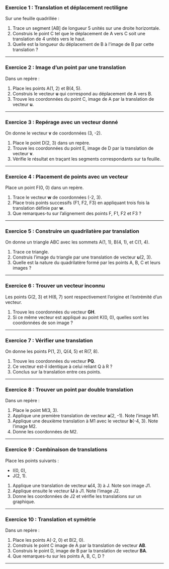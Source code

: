 
### **Exercice 1 : Translation et déplacement rectiligne**  
Sur une feuille quadrillée :  
1. Trace un segment [AB] de longueur 5 unités sur une droite horizontale.  
2. Construis le point C tel que le déplacement de A vers C soit une translation de 4 unités vers le haut.  
3. Quelle est la longueur du déplacement de B à l'image de B par cette translation ?  

---

### **Exercice 2 : Image d’un point par une translation**  
Dans un repère :  
1. Place les points A(1, 2) et B(4, 5).  
2. Construis le vecteur **u** qui correspond au déplacement de A vers B.  
3. Trouve les coordonnées du point C, image de A par la translation de vecteur **u**.  

---

### **Exercice 3 : Repérage avec un vecteur donné**  
On donne le vecteur **v** de coordonnées (3, -2).  
1. Place le point D(2, 3) dans un repère.  
2. Trouve les coordonnées du point E, image de D par la translation de vecteur **v**.  
3. Vérifie le résultat en traçant les segments correspondants sur ta feuille.  

---

### **Exercice 4 : Placement de points avec un vecteur**  
Place un point F(0, 0) dans un repère.  
1. Trace le vecteur **w** de coordonnées (-2, 3).  
2. Place trois points successifs (F1, F2, F3) en appliquant trois fois la translation définie par **w**.  
3. Que remarques-tu sur l’alignement des points F, F1, F2 et F3 ?  

---

### **Exercice 5 : Construire un quadrilatère par translation**  
On donne un triangle ABC avec les sommets A(1, 1), B(4, 1), et C(1, 4).  
1. Trace ce triangle.  
2. Construis l’image du triangle par une translation de vecteur **u**(2, 3).  
3. Quelle est la nature du quadrilatère formé par les points A, B, C et leurs images ?  

---

### **Exercice 6 : Trouver un vecteur inconnu**  
Les points G(2, 3) et H(6, 7) sont respectivement l’origine et l’extrémité d’un vecteur.  
1. Trouve les coordonnées du vecteur **GH**.  
2. Si ce même vecteur est appliqué au point K(0, 0), quelles sont les coordonnées de son image ?  

---

### **Exercice 7 : Vérifier une translation**  
On donne les points P(1, 2), Q(4, 5) et R(7, 8).  
1. Trouve les coordonnées du vecteur **PQ**.  
2. Ce vecteur est-il identique à celui reliant Q à R ?  
3. Conclus sur la translation entre ces points.  

---

### **Exercice 8 : Trouver un point par double translation**  
Dans un repère :  
1. Place le point M(3, 3).  
2. Applique une première translation de vecteur **a**(2, -1). Note l’image M1.  
3. Applique une deuxième translation à M1 avec le vecteur **b**(-4, 3). Note l’image M2.  
4. Donne les coordonnées de M2.  

---

### **Exercice 9 : Combinaison de translations**  
Place les points suivants :  
- I(0, 0),  
- J(2, 1).  

1. Applique une translation de vecteur **u**(4, 3) à J. Note son image J1.  
2. Applique ensuite le vecteur **IJ** à J1. Note l’image J2.  
3. Donne les coordonnées de J2 et vérifie les translations sur un graphique.  

---

### **Exercice 10 : Translation et symétrie**  
Dans un repère :  
1. Place les points A(-2, 0) et B(2, 0).  
2. Construis le point C image de A par la translation de vecteur **AB**.  
3. Construis le point D, image de B par la translation de vecteur **BA**.  
4. Que remarques-tu sur les points A, B, C, D ?  

---
